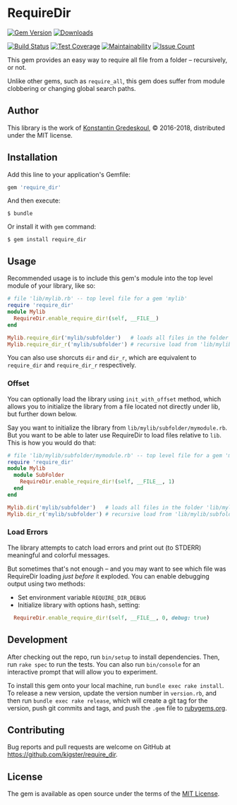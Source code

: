 # RequireDir 

[![Gem Version](https://badge.fury.io/rb/require_dir.svg)](https://badge.fury.io/rb/require_dir)
[![Downloads](http://ruby-gem-downloads-badge.herokuapp.com/require_dir?type=total)](https://rubygems.org/gems/require_dir)

[![Build Status](https://travis-ci.org/kigster/require_dir.svg?branch=master)](https://travis-ci.org/kigster/require_dir)
[![Test Coverage](https://api.codeclimate.com/v1/badges/ad8aceb1bb3c22f72194/test_coverage)](https://codeclimate.com/github/kigster/require_dir/test_coverage)
[![Maintainability](https://api.codeclimate.com/v1/badges/ad8aceb1bb3c22f72194/maintainability)](https://codeclimate.com/github/kigster/require_dir/maintainability)
[![Issue Count](https://codeclimate.com/github/kigster/require_dir/badges/issue_count.svg)](https://codeclimate.com/github/kigster/require_dir)


This gem provides an easy way to require all file from a folder – recursively, or not.

Unlike other gems, such as `require_all`, this gem does suffer from module clobbering or changing global search paths.

## Author

This library is the work of [Konstantin Gredeskoul](http:/kig.re), &copy; 2016-2018, distributed under the MIT license.

## Installation

Add this line to your application's Gemfile:

```ruby
gem 'require_dir'
```

And then execute:

    $ bundle

Or install it with `gem` command:

    $ gem install require_dir

## Usage

Recommended usage is to include this gem's module into the top level module of your library, like so:

```ruby
# file 'lib/mylib.rb' -- top level file for a gem 'mylib'
require 'require_dir'
module Mylib
  RequireDir.enable_require_dir!(self, __FILE__)
end

Mylib.require_dir('mylib/subfolder')   # loads all files in the folder 'lib/mylib/subfolder/*.rb'
Mylib.require_dir_r('mylib/subfolder') # recursive load from 'lib/mylib/subfolder/**/*.rb'

```

You can also use shorcuts `dir` and `dir_r`, which are equivalent to `require_dir` and  `require_dir_r` respectively.


### Offset

You can optionally load the library using `init_with_offset` method, which allows you 
to initialize the library from a file located not directly under lib, but further down below.

Say you want to initialize the library from `lib/mylib/subfolder/mymodule.rb`. But you want to 
be able to later use RequireDir to load files relative to `lib`. This is how you would do that:


```ruby
# file 'lib/mylib/subfolder/mymodule.rb' -- top level file for a gem 'mylib'
require 'require_dir'
module Mylib
  module SubFolder
    RequireDir.enable_require_dir!(self, __FILE__, 1)
  end
end

Mylib.dir('mylib/subfolder')   # loads all files in the folder 'lib/mylib/subfolder/*.rb'
Mylib.dir_r('mylib/subfolder') # recursive load from 'lib/mylib/subfolder/**/*.rb'
```

### Load Errors

The library attempts to catch load errors and print out (to STDERR) meaningful and colorful messages.

But sometimes that's not enough – and you may want to see which file was RequireDir loading *just before* it
exploded. You can enable debugging output using two methods:

 * Set environment variable `REQUIRE_DIR_DEBUG` 
 * Initialize library with options hash, setting:

```ruby
  RequireDir.enable_require_dir!(self, __FILE__, 0, debug: true)
```

## Development

After checking out the repo, run `bin/setup` to install dependencies. Then, run `rake spec` to run the tests. You can also run `bin/console` for an interactive prompt that will allow you to experiment.

To install this gem onto your local machine, run `bundle exec rake install`. To release a new version, update the version number in `version.rb`, and then run `bundle exec rake release`, which will create a git tag for the version, push git commits and tags, and push the `.gem` file to [rubygems.org](https://rubygems.org).

## Contributing

Bug reports and pull requests are welcome on GitHub at https://github.com/kigster/require_dir.

## License

The gem is available as open source under the terms of the [MIT License](http://opensource.org/licenses/MIT).

